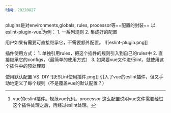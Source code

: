 ```yaml
---
时间: 20220827
---
```

plugins是对environments,globals, rules, processor等==配置的封装==
以eslint-plugin-vue[^1]为例：
	1. 一系列规则
	2. 集成好的配置

用户如果有需要可直接继承它，不需要额外配置。
![[eslint-plugin.png]]

插件使用方式：
	1. 单独引用rules，把这个插件的规则引入到自己的rules中
	2. 直接继承它的configs，（最简单的使用方式）
	3. 如果要vue文件进行lint，就使用这个插件中的预处理器

使用默认配置 VS. DIY
![[ESLint使用插件.png]]
引入了vue的eslint插件，但又手动地定义了每个规则（不是覆盖vue的默认配置？）

[^1]: vue的eslint插件。规范vue代码。processor 这么配置说明vue文件需要经过这个插件处理之后，再经过eslint处理。